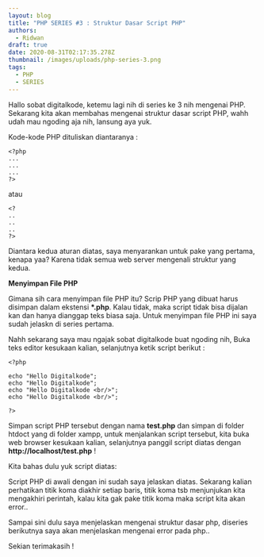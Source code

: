 ```yaml
---
layout: blog
title: "PHP SERIES #3 : Struktur Dasar Script PHP"
authors:
  - Ridwan
draft: true
date: 2020-08-31T02:17:35.278Z
thumbnail: /images/uploads/php-series-3.png
tags:
  - PHP
  - SERIES
---
```

Hallo sobat digitalkode, ketemu lagi nih di series ke 3 nih mengenai PHP. Sekarang kita akan membahas mengenai struktur dasar script PHP, wahh udah mau ngoding aja nih, lansung aya yuk.

Kode-kode PHP dituliskan diantaranya :

```
<?php
...
...
...
?>
```

atau

```
<?
..
..
..
?>
```

Diantara kedua aturan diatas, saya menyarankan untuk pake yang pertama, kenapa yaa? Karena tidak semua web server mengenali struktur yang kedua.

**Menyimpan File PHP**

Gimana sih cara menyimpan file PHP itu? Scrip PHP yang dibuat harus disimpan dalam ekstensi **\*.php**. Kalau tidak, maka script tidak bisa dijalan kan dan hanya dianggap teks biasa saja.  Untuk menyimpan file PHP ini saya sudah jelaskn di series pertama.

Nahh sekarang saya mau ngajak sobat digitalkode buat ngoding nih, Buka teks editor kesukaan kalian, selanjutnya ketik script berikut :

```
<?php 

echo "Hello Digitalkode";
echo "Hello Digitalkode";
echo "Hello Digitalkode <br/>";
echo "Hello Digitalkode <br/>";

?>
```

Simpan script PHP tersebut dengan nama **test.php** dan simpan di folder htdoct yang di folder xampp, untuk menjalankan script tersebut, kita buka web browser kesukaan kalian, selanjutnya panggil script diatas dengan **http://localhost/test.php** !

Kita bahas dulu yuk script diatas:

Script PHP di awali dengan **<?php** dan diakhiri dengan **?>** ini sudah saya jelaskan diatas. Sekarang kalian perhatikan titik koma diakhir setiap baris, titik koma tsb menjunjukan kita mengakhiri perintah, kalau kita gak pake titik koma maka script kita akan error..

Sampai sini dulu saya menjelaskan mengenai struktur dasar php, diseries berikutnya saya akan menjelaskan mengenai error pada php..

Sekian terimakasih !